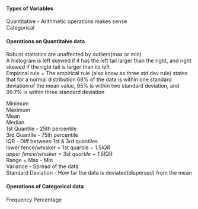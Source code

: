 #### Types of Variables
Quantitative - Arithmetic operations makes sense <br/>
Categorical   <br/>

#### Operations on Quantitaive data
Robust statistics are unaffected by outliers(max or min) <br/>
A histogram is left skewed if it has the left tail larger than the right, and right skewed if the right tail is larger than its left <br/>
Empirical rule = The empirical rule (also know as three std.dev rule) states that for a normal distribution 68% of the data is within one standard deviation of the mean value, 95% is within two standard deviation, and 99.7% is within three standard deviation <br/>

Minimum <br/>
Maximum <br/>
Mean <br/>
Median <br/>
1st Quantile - 25th percentile <br/>
3rd Quantile - 75th percentile <br/>
IQR - Diff between 1st & 3rd quantiles <br/>
lower fence/whisker = 1st quartile − 1.5*IQR <br/>
upper fence/whisker = 3st quartile + 1.5*IQR <br/>
Range = Max - Min <br/>
Variance - Spread of the data <br/>
Standard Deviation - How far the data is deviated(dispersed) from the mean <br/>

#### Operations of Categorical data
Frequency
Percentage



 <br/>
&nbsp; 
